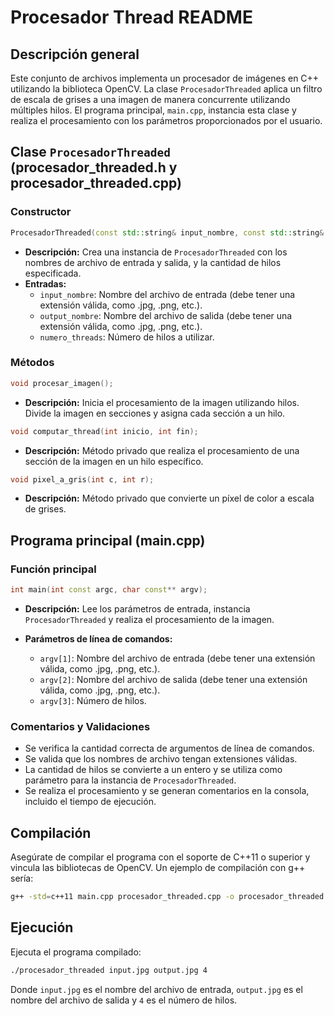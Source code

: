 # Procesador Thread README

## Descripción general

Este conjunto de archivos implementa un procesador de imágenes en C++ utilizando la biblioteca OpenCV. La clase `ProcesadorThreaded` aplica un filtro de escala de grises a una imagen de manera concurrente utilizando múltiples hilos. El programa principal, `main.cpp`, instancia esta clase y realiza el procesamiento con los parámetros proporcionados por el usuario.

## Clase `ProcesadorThreaded` (procesador_threaded.h y procesador_threaded.cpp)

### Constructor
```cpp
ProcesadorThreaded(const std::string& input_nombre, const std::string& output_nombre, const int& numero_threads);
```
- **Descripción:** Crea una instancia de `ProcesadorThreaded` con los nombres de archivo de entrada y salida, y la cantidad de hilos especificada.
- **Entradas:**
  - `input_nombre`: Nombre del archivo de entrada (debe tener una extensión válida, como .jpg, .png, etc.).
  - `output_nombre`: Nombre del archivo de salida (debe tener una extensión válida, como .jpg, .png, etc.).
  - `numero_threads`: Número de hilos a utilizar.

### Métodos
```cpp
void procesar_imagen();
```
- **Descripción:** Inicia el procesamiento de la imagen utilizando hilos. Divide la imagen en secciones y asigna cada sección a un hilo.

```cpp
void computar_thread(int inicio, int fin);
```
- **Descripción:** Método privado que realiza el procesamiento de una sección de la imagen en un hilo específico.

```cpp
void pixel_a_gris(int c, int r);
```
- **Descripción:** Método privado que convierte un píxel de color a escala de grises.

## Programa principal (main.cpp)

### Función principal
```cpp
int main(int const argc, char const** argv);
```
- **Descripción:** Lee los parámetros de entrada, instancia `ProcesadorThreaded` y realiza el procesamiento de la imagen.

- **Parámetros de línea de comandos:**
  - `argv[1]`: Nombre del archivo de entrada (debe tener una extensión válida, como .jpg, .png, etc.).
  - `argv[2]`: Nombre del archivo de salida (debe tener una extensión válida, como .jpg, .png, etc.).
  - `argv[3]`: Número de hilos.

### Comentarios y Validaciones
- Se verifica la cantidad correcta de argumentos de línea de comandos.
- Se valida que los nombres de archivo tengan extensiones válidas.
- La cantidad de hilos se convierte a un entero y se utiliza como parámetro para la instancia de `ProcesadorThreaded`.
- Se realiza el procesamiento y se generan comentarios en la consola, incluido el tiempo de ejecución.

## Compilación

Asegúrate de compilar el programa con el soporte de C++11 o superior y vincula las bibliotecas de OpenCV. Un ejemplo de compilación con g++ sería:

```bash
g++ -std=c++11 main.cpp procesador_threaded.cpp -o procesador_threaded -lopencv_core -lopencv_imgcodecs -lopencv_imgproc -lopencv_highgui
```

## Ejecución

Ejecuta el programa compilado:

```bash
./procesador_threaded input.jpg output.jpg 4
```

Donde `input.jpg` es el nombre del archivo de entrada, `output.jpg` es el nombre del archivo de salida y `4` es el número de hilos.
 
